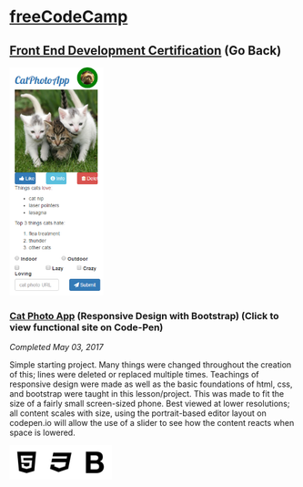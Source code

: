 # [freeCodeCamp](https://github.com/Squibs/freeCodeCamp#freecodecamp)

## [Front End Development Certification](https://github.com/Squibs/freeCodeCamp/tree/master/Front%20End%20Development%20Certification#cat-photo-app-responsive-design-with-bootstrap) (Go Back)

<a href="https://codepen.io/Sulph/pen/qmPGwq" target="_blank"><img src="../../Images/screenshot-cat-photo-app.png" height="400" alt="Screenshot of a cat photo app built with html"/></a>

### [Cat Photo App](https://codepen.io/Sulph/pen/qmPGwq) (Responsive Design with Bootstrap) (Click to view functional site on Code-Pen)

<em>Completed May 03, 2017</em>

Simple starting project. Many things were changed throughout the creation of this; lines were deleted or replaced multiple times. Teachings of responsive design were made as well as the basic foundations of html, css, and bootstrap were taught in this lesson/project. This was made to fit the size of a fairly small screen-sized phone. Best viewed at lower resolutions; all content scales with size, using the portrait-based editor layout on codepen.io will allow the use of a slider to see how the content reacts when space is lowered.

<img src="../../Images/icon-html5.png" height="60" alt="HTML5 Icon"/><img src="../../Images/icon-css3.png" height="60" alt="CSS3 Icon"/><img src="../../Images/icon-bootstrap.png" height="60" alt="Bootstrap Icon"/>